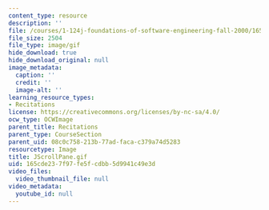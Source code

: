 ```yaml
---
content_type: resource
description: ''
file: /courses/1-124j-foundations-of-software-engineering-fall-2000/165cde237f97fe5fcdbb5d9941c49e3d_JScrollPane.gif
file_size: 2504
file_type: image/gif
hide_download: true
hide_download_original: null
image_metadata:
  caption: ''
  credit: ''
  image-alt: ''
learning_resource_types:
- Recitations
license: https://creativecommons.org/licenses/by-nc-sa/4.0/
ocw_type: OCWImage
parent_title: Recitations
parent_type: CourseSection
parent_uid: 08c0c758-213b-77ad-faca-c379a74d5283
resourcetype: Image
title: JScrollPane.gif
uid: 165cde23-7f97-fe5f-cdbb-5d9941c49e3d
video_files:
  video_thumbnail_file: null
video_metadata:
  youtube_id: null
---
```

